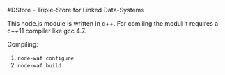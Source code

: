 #DStore - Triple-Store for Linked Data-Systems

This node.js module is written in c++. For comiling the modul it requires a c++11 compiler like gcc 4.7.

Compiling:

1. `node-waf configure`
2. `node-waf build`
